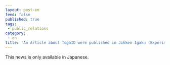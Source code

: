 ```yaml
---
layout: post-en
feed: false
published: true
tags:
 - public_relations
category:
 - en
title: 'An Article about TogoID were published in Jikken Igaku (Experimental Medicine). (in Japanese)'
---
```

This news is only available in Japanese.
